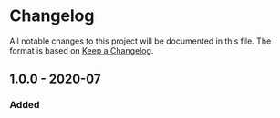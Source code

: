 # Changelog

All notable changes to this project will be documented in this file.
The format is based on [Keep a Changelog](https://keepachangelog.com).

## 1.0.0 - 2020-07

### Added